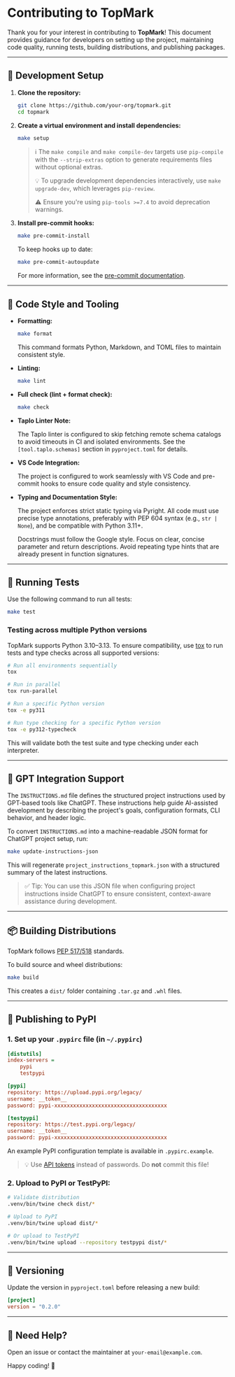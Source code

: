 <!--
topmark:header:start

  file         : CONTRIBUTING.md
  file_relpath : CONTRIBUTING.md
  project      : TopMark
  license      : MIT
  copyright    : (c) 2025 Olivier Biot

topmark:header:end
-->

# Contributing to TopMark

Thank you for your interest in contributing to **TopMark**! This document provides guidance for
developers on setting up the project, maintaining code quality, running tests, building
distributions, and publishing packages.

______________________________________________________________________

## 🚀 Development Setup

1. **Clone the repository:**

   ```bash
   git clone https://github.com/your-org/topmark.git
   cd topmark
   ```

2. **Create a virtual environment and install dependencies:**

   ```bash
   make setup
   ```

   > ℹ️ The `make compile` and `make compile-dev` targets use `pip-compile` with the
   > `--strip-extras` option to generate requirements files without optional extras.
   >
   > 💡 To upgrade development dependencies interactively, use `make upgrade-dev`, which leverages
   > `pip-review`.
   >
   > ⚠️ Ensure you're using `pip-tools >=7.4` to avoid deprecation warnings.

3. **Install pre-commit hooks:**

   ```bash
   make pre-commit-install
   ```

   To keep hooks up to date:

   ```bash
   make pre-commit-autoupdate
   ```

   For more information, see the [pre-commit documentation](https://pre-commit.com).

______________________________________________________________________

## 🎨 Code Style and Tooling

- **Formatting:**

  ```bash
  make format
  ```

  This command formats Python, Markdown, and TOML files to maintain consistent style.

- **Linting:**

  ```bash
  make lint
  ```

- **Full check (lint + format check):**

  ```bash
  make check
  ```

- **Taplo Linter Note:**

  The Taplo linter is configured to skip fetching remote schema catalogs to avoid timeouts in CI and
  isolated environments. See the `[tool.taplo.schemas]` section in `pyproject.toml` for details.

- **VS Code Integration:**

  The project is configured to work seamlessly with VS Code and pre-commit hooks to ensure code
  quality and style consistency.

- **Typing and Documentation Style:**

  The project enforces strict static typing via Pyright. All code must use precise type annotations,
  preferably with PEP 604 syntax (e.g., `str | None`), and be compatible with Python 3.11+.

  Docstrings must follow the Google style. Focus on clear, concise parameter and return
  descriptions. Avoid repeating type hints that are already present in function signatures.

______________________________________________________________________

## 🧪 Running Tests

Use the following command to run all tests:

```bash
make test
```

### Testing across multiple Python versions

TopMark supports Python 3.10–3.13. To ensure compatibility, use [tox](https://tox.wiki/) to run
tests and type checks across all supported versions:

```bash
# Run all environments sequentially
tox

# Run in parallel
tox run-parallel

# Run a specific Python version
tox -e py311

# Run type checking for a specific Python version
tox -e py312-typecheck
```

This will validate both the test suite and type checking under each interpreter.

______________________________________________________________________

## 🤖 GPT Integration Support

The `INSTRUCTIONS.md` file defines the structured project instructions used by GPT-based tools like
ChatGPT. These instructions help guide AI-assisted development by describing the project's goals,
configuration formats, CLI behavior, and header logic.

To convert `INSTRUCTIONS.md` into a machine-readable JSON format for ChatGPT project setup, run:

```bash
make update-instructions-json
```

This will regenerate `project_instructions_topmark.json` with a structured summary of the latest
instructions.

> ✅ Tip: You can use this JSON file when configuring project instructions inside ChatGPT to ensure
> consistent, context-aware assistance during development.

______________________________________________________________________

## 📦 Building Distributions

TopMark follows [PEP 517/518](https://peps.python.org/pep-0517/) standards.

To build source and wheel distributions:

```bash
make build
```

This creates a `dist/` folder containing `.tar.gz` and `.whl` files.

______________________________________________________________________

## 🚀 Publishing to PyPI

### 1. **Set up your `.pypirc` file** (in `~/.pypirc`)

```ini
[distutils]
index-servers =
    pypi
    testpypi

[pypi]
repository: https://upload.pypi.org/legacy/
username: __token__
password: pypi-xxxxxxxxxxxxxxxxxxxxxxxxxxxxxxxxxxxx

[testpypi]
repository: https://test.pypi.org/legacy/
username: __token__
password: pypi-xxxxxxxxxxxxxxxxxxxxxxxxxxxxxxxxxxxx
```

An example PyPI configuration template is available in `.pypirc.example`.

> 💡 Use [API tokens](https://pypi.org/manage/account/token) instead of passwords. Do **not** commit
> this file!

### 2. **Upload to PyPI or TestPyPI:**

```bash
# Validate distribution
.venv/bin/twine check dist/*

# Upload to PyPI
.venv/bin/twine upload dist/*

# Or upload to TestPyPI
.venv/bin/twine upload --repository testpypi dist/*
```

______________________________________________________________________

## 📄 Versioning

Update the version in `pyproject.toml` before releasing a new build:

```toml
[project]
version = "0.2.0"
```

______________________________________________________________________

## 💬 Need Help?

Open an issue or contact the maintainer at `your-email@example.com`.

Happy coding! 🎉
